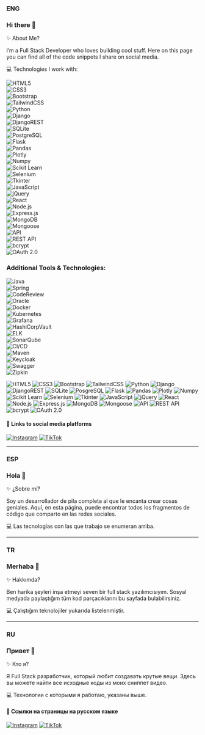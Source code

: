 ### ENG
### Hi there 👋

✨ About Me?

I’m a Full Stack Developer who loves building cool stuff. Here on this page you can find all of the code snippets I share on social media.

💻 Technologies I work with:

![HTML5](https://img.shields.io/badge/HTML5-E34F26?style=for-the-badge&logo=html5&logoColor=white)  
![CSS3](https://img.shields.io/badge/CSS3-1572B6?style=for-the-badge&logo=css3&logoColor=white)  
![Bootstrap](https://img.shields.io/badge/Bootstrap-563D7C?style=for-the-badge&logo=bootstrap&logoColor=white)  
![TailwindCSS](https://img.shields.io/badge/tailwindcss-%2338B2AC.svg?style=for-the-badge&logo=tailwind-css&logoColor=white)  
![Python](https://img.shields.io/badge/Python-FFD43B?style=for-the-badge&logo=python&logoColor=blue)  
![Django](https://img.shields.io/badge/django-%23092E20.svg?style=for-the-badge&logo=django&logoColor=white)  
![DjangoREST](https://img.shields.io/badge/DJANGO-REST-ff1709?style=for-the-badge&logo=django&logoColor=white&color=ff1709&labelColor=gray)  
![SQLite](https://img.shields.io/badge/SQLite-07405E?style=for-the-badge&logo=sqlite&logoColor=white)  
![PostgreSQL](https://img.shields.io/badge/PostgreSQL-316192?style=for-the-badge&logo=postgresql&logoColor=white)  
![Flask](https://img.shields.io/badge/Flask-000000?style=for-the-badge&logo=flask&logoColor=white)  
![Pandas](https://img.shields.io/badge/Pandas-2C2D72?style=for-the-badge&logo=pandas&logoColor=white)  
![Plotly](https://img.shields.io/badge/Plotly-239120?style=for-the-badge&logo=plotly&logoColor=white)  
![Numpy](https://img.shields.io/badge/Numpy-777BB4?style=for-the-badge&logo=numpy&logoColor=white)  
![Scikit Learn](https://img.shields.io/badge/scikit_learn-F7931E?style=for-the-badge&logo=scikit-learn&logoColor=white)  
![Selenium](https://img.shields.io/badge/Selenium-43B02A.svg?style=for-the-badge&logo=Selenium&logoColor=white)  
![Tkinter](https://img.shields.io/badge/Tkinter-100000?style=for-the-badge&logo=Tkinter&logoColor=FFFFFF&labelColor=B8B1FF&color=B8B1FF)  
![JavaScript](https://img.shields.io/badge/JavaScript-323330?style=for-the-badge&logo=javascript&logoColor=F7DF1E)  
![jQuery](https://img.shields.io/badge/jQuery-0769AD?style=for-the-badge&logo=jquery&logoColor=white)  
![React](https://img.shields.io/badge/React-20232A?style=for-the-badge&logo=react&logoColor=61DAFB)  
![Node.js](https://img.shields.io/badge/Node.js-339933?style=for-the-badge&logo=nodedotjs&logoColor=white)  
![Express.js](https://img.shields.io/badge/Express.js-000000?style=for-the-badge&logo=express&logoColor=white)  
![MongoDB](https://img.shields.io/badge/MongoDB-4EA94B?style=for-the-badge&logo=mongodb&logoColor=white)  
![Mongoose](https://img.shields.io/badge/Mongoose-880000.svg?style=for-the-badge&logo=Mongoose&logoColor=white)  
![API](https://img.shields.io/badge/API-100000?style=for-the-badge&logo=API&logoColor=FFFFFF&labelColor=5746FF&color=5746FF)  
![REST API](https://img.shields.io/badge/REST_API-100000?style=for-the-badge&logo=REST_API&logoColor=FFFFFF&labelColor=909EDD&color=909EDD)  
![bcrypt](https://img.shields.io/badge/Bcrypt-100000?style=for-the-badge&logo=BCRYPT&logoColor=FFFFFF&labelColor=96E782&color=96E782)  
![OAuth 2.0](https://img.shields.io/badge/OAUTH_2.0-100000?style=for-the-badge&logo=OAUTH&logoColor=FFFFFF&labelColor=FF4949&color=FF4949)

### Additional Tools & Technologies:

![Java](https://readme-components.vercel.app/api?component=logo&fill=black&logo=Java&svgfill=007396&style=for-the-badge)  
![Spring](https://readme-components.vercel.app/api?component=logo&fill=black&logo=Spring&svgfill=6DB33F&style=for-the-badge)  
![CodeReview](https://readme-components.vercel.app/api?component=logo&fill=black&logo=CodeReview&svgfill=0076A3&style=for-the-badge)  
![Oracle](https://readme-components.vercel.app/api?component=logo&fill=black&logo=Oracle&svgfill=F80000&style=for-the-badge)  
![Docker](https://readme-components.vercel.app/api?component=logo&fill=black&logo=Docker&svgfill=2496ED&style=for-the-badge)  
![Kubernetes](https://readme-components.vercel.app/api?component=logo&fill=black&logo=Kubernetes&svgfill=326CE5&style=for-the-badge)  
![Grafana](https://readme-components.vercel.app/api?component=logo&fill=black&logo=Grafana&svgfill=F6B040&style=for-the-badge)  
![HashiCorpVault](https://readme-components.vercel.app/api?component=logo&fill=black&logo=HashiCorpVault&svgfill=6C3F6E&style=for-the-badge)  
![ELK](https://readme-components.vercel.app/api?component=logo&fill=black&logo=ELK&svgfill=E14E1A&style=for-the-badge)  
![SonarQube](https://readme-components.vercel.app/api?component=logo&fill=black&logo=SonarQube&svgfill=4E9B9B&style=for-the-badge)  
![CI/CD](https://readme-components.vercel.app/api?component=logo&fill=black&logo=CI/CD&svgfill=F8C146&style=for-the-badge)  
![Maven](https://readme-components.vercel.app/api?component=logo&fill=black&logo=Maven&svgfill=C71A36&style=for-the-badge)  
![Keycloak](https://readme-components.vercel.app/api?component=logo&fill=black&logo=Keycloak&svgfill=000000&style=for-the-badge)  
![Swagger](https://readme-components.vercel.app/api?component=logo&fill=black&logo=Swagger&svgfill=85B8C0&style=for-the-badge)  
![Zipkin](https://readme-components.vercel.app/api?component=logo&fill=black&logo=Zipkin&svgfill=F1E05A&style=for-the-badge)


![HTML5](https://img.shields.io/badge/HTML5-E34F26?style=for-the-badge&logo=html5&logoColor=white) 
![CSS3](https://img.shields.io/badge/CSS3-1572B6?style=for-the-badge&logo=css3&logoColor=white) 
![Bootstrap](https://img.shields.io/badge/Bootstrap-563D7C?style=for-the-badge&logo=bootstrap&logoColor=white)
![TailwindCSS](https://img.shields.io/badge/tailwindcss-%2338B2AC.svg?style=for-the-badge&logo=tailwind-css&logoColor=white)
![Python](https://img.shields.io/badge/Python-FFD43B?style=for-the-badge&logo=python&logoColor=blue) 
![Django](https://img.shields.io/badge/django-%23092E20.svg?style=for-the-badge&logo=django&logoColor=white)
![DjangoREST](https://img.shields.io/badge/DJANGO-REST-ff1709?style=for-the-badge&logo=django&logoColor=white&color=ff1709&labelColor=gray)
![SQLite](https://img.shields.io/badge/SQLite-07405E?style=for-the-badge&logo=sqlite&logoColor=white)
![PosgreSQL](https://img.shields.io/badge/PostgreSQL-316192?style=for-the-badge&logo=postgresql&logoColor=white) 
![Flask](https://img.shields.io/badge/Flask-000000?style=for-the-badge&logo=flask&logoColor=white)
![Pandas](https://img.shields.io/badge/Pandas-2C2D72?style=for-the-badge&logo=pandas&logoColor=white)
![Plotly](https://img.shields.io/badge/Plotly-239120?style=for-the-badge&logo=plotly&logoColor=white)
![Numpy](https://img.shields.io/badge/Numpy-777BB4?style=for-the-badge&logo=numpy&logoColor=white)
![Scikit Learn](https://img.shields.io/badge/scikit_learn-F7931E?style=for-the-badge&logo=scikit-learn&logoColor=white)
![Selenium](https://img.shields.io/badge/Selenium-43B02A.svg?style=for-the-badge&logo=Selenium&logoColor=white) 
![Tkinter](https://img.shields.io/badge/Tkinter-100000?style=for-the-badge&logo=Tkinter&logoColor=FFFFFF&labelColor=B8B1FF&color=B8B1FF)
![JavaScript](https://img.shields.io/badge/JavaScript-323330?style=for-the-badge&logo=javascript&logoColor=F7DF1E) 
![jQuery](https://img.shields.io/badge/jQuery-0769AD?style=for-the-badge&logo=jquery&logoColor=white)
![React](https://img.shields.io/badge/React-20232A?style=for-the-badge&logo=react&logoColor=61DAFB) 
![Node.js](https://img.shields.io/badge/Node.js-339933?style=for-the-badge&logo=nodedotjs&logoColor=white) 
![Express.js](https://img.shields.io/badge/Express.js-000000?style=for-the-badge&logo=express&logoColor=white)
![MongoDB](https://img.shields.io/badge/MongoDB-4EA94B?style=for-the-badge&logo=mongodb&logoColor=white) 
![Mongoose](https://img.shields.io/badge/Mongoose-880000.svg?style=for-the-badge&logo=Mongoose&logoColor=white)
![API](https://img.shields.io/badge/API-100000?style=for-the-badge&logo=API&logoColor=FFFFFF&labelColor=5746FF&color=5746FF) 
![REST API](https://img.shields.io/badge/REST_API-100000?style=for-the-badge&logo=REST_API&logoColor=FFFFFF&labelColor=909EDD&color=909EDD) 
![bcrypt](https://img.shields.io/badge/Bcrypt-100000?style=for-the-badge&logo=BCRYPT&logoColor=FFFFFF&labelColor=96E782&color=96E782) 
![OAuth 2.0](https://img.shields.io/badge/OAUTH_2.0-100000?style=for-the-badge&logo=OAUTH&logoColor=FFFFFF&labelColor=FF4949&color=FF4949)

<!--
<p align="left">  
<img src="https://readme-components.vercel.app/api?component=logo&fill=black&logo=HTML5&svgfill=E34F26">
<img src="https://readme-components.vercel.app/api?component=logo&fill=black&logo=CSS3&svgfill=1572B6">
<img src="https://readme-components.vercel.app/api?component=logo&fill=black&logo=Bootstrap&svgfill=563D7C">
<img src="https://readme-components.vercel.app/api?component=logo&fill=black&logo=TailwindCSS&svgfill=38B2AC">
<img src="https://readme-components.vercel.app/api?component=logo&fill=black&logo=Python&svgfill=FFD43B">
<img src="https://readme-components.vercel.app/api?component=logo&fill=black&logo=Django&svgfill=092E20">
<img src="https://readme-components.vercel.app/api?component=logo&fill=black&logo=DjangoREST&svgfill=FF1709">
<img src="https://readme-components.vercel.app/api?component=logo&fill=black&logo=SQLite&svgfill=07405E">
<img src="https://readme-components.vercel.app/api?component=logo&fill=black&logo=PostgreSQL&svgfill=316192">
<img src="https://readme-components.vercel.app/api?component=logo&fill=black&logo=Flask&svgfill=000000">
<img src="https://readme-components.vercel.app/api?component=logo&fill=black&logo=Pandas&svgfill=2C2D72">
<img src="https://readme-components.vercel.app/api?component=logo&fill=black&logo=Plotly&svgfill=239120">
<img src="https://readme-components.vercel.app/api?component=logo&fill=black&logo=Numpy&svgfill=777BB4">
<img src="https://readme-components.vercel.app/api?component=logo&fill=black&logo=Scikit Learn&svgfill=F7931E">
<img src="https://readme-components.vercel.app/api?component=logo&fill=black&logo=Selenium&svgfill=43B02A">
<img src="https://readme-components.vercel.app/api?component=logo&fill=black&logo=Tkinter&svgfill=100000">
<img src="https://readme-components.vercel.app/api?component=logo&fill=black&logo=JavaScript&svgfill=323330">
<img src="https://readme-components.vercel.app/api?component=logo&fill=black&logo=jQuery&svgfill=0769AD">
<img src="https://readme-components.vercel.app/api?component=logo&fill=black&logo=React&svgfill=20232A">
<img src="https://readme-components.vercel.app/api?component=logo&fill=black&logo=Node.js&svgfill=339933">
<img src="https://readme-components.vercel.app/api?component=logo&fill=black&logo=Express.js&svgfill=000000">
<img src="https://readme-components.vercel.app/api?component=logo&fill=black&logo=MongoDB&svgfill=4EA94B">
<img src="https://readme-components.vercel.app/api?component=logo&fill=black&logo=Mongoose&svgfill=880000">
<img src="https://readme-components.vercel.app/api?component=logo&fill=black&logo=API&svgfill=5746FF">
<img src="https://readme-components.vercel.app/api?component=logo&fill=black&logo=REST_API&svgfill=909EDD">
<img src="https://readme-components.vercel.app/api?component=logo&fill=black&logo=Bcrypt&svgfill=96E782">
<img src="https://readme-components.vercel.app/api?component=logo&fill=black&logo=OAUTH&svgfill=FF4949">
<img src="https://readme-components.vercel.app/api?component=logo&fill=black&logo=Java&svgfill=007396">
<img src="https://readme-components.vercel.app/api?component=logo&fill=black&logo=Spring&svgfill=6DB33F">
<img src="https://readme-components.vercel.app/api?component=logo&fill=black&logo=CodeReview&svgfill=0076A3">
<img src="https://readme-components.vercel.app/api?component=logo&fill=black&logo=Oracle&svgfill=F80000">
<img src="https://readme-components.vercel.app/api?component=logo&fill=black&logo=Docker&svgfill=2496ED">
<img src="https://readme-components.vercel.app/api?component=logo&fill=black&logo=Kubernetes&svgfill=326CE5">
<img src="https://readme-components.vercel.app/api?component=logo&fill=black&logo=Grafana&svgfill=F6B040">
<img src="https://readme-components.vercel.app/api?component=logo&fill=black&logo=HashiCorpVault&svgfill=6C3F6E">
<img src="https://readme-components.vercel.app/api?component=logo&fill=black&logo=ELK&svgfill=E14E1A">
<img src="https://readme-components.vercel.app/api?component=logo&fill=black&logo=SonarQube&svgfill=4E9B9B">
<img src="https://readme-components.vercel.app/api?component=logo&fill=black&logo=CI/CD&svgfill=F8C146">
<img src="https://readme-components.vercel.app/api?component=logo&fill=black&logo=Maven&svgfill=C71A36">
<img src="https://readme-components.vercel.app/api?component=logo&fill=black&logo=Keycloak&svgfill=000000">
<img src="https://readme-components.vercel.app/api?component=logo&fill=black&logo=Swagger&svgfill=85B8C0">
<img src="https://readme-components.vercel.app/api?component=logo&fill=black&logo=Zipkin&svgfill=F1E05A">
</p>
-->

#### 🔗 Links to social media platforms

[![Instagram](https://img.shields.io/badge/Instagram-E4405F?style=for-the-badge&logo=instagram&logoColor=white)](https://www.instagram.com/jsagacodes) 
[![TikTok](https://img.shields.io/badge/TikTok-000000?style=for-the-badge&logo=tiktok&logoColor=white)](https://www.tiktok.com/@jsagacodes)

_____________________________________________________________________________________________________

### ESP
### Hola 👋

✨ ¿Sobre mí?

Soy un desarrollador de pila completa al que le encanta crear cosas geniales. Aquí, en esta página, puede encontrar todos los fragmentos de código que comparto en las redes sociales.

💻 Las tecnologías con las que trabajo se enumeran arriba.

_____________________________________________________________________________________________________

### TR
### Merhaba 👋

✨ Hakkımda?

Ben harika şeyleri inşa etmeyi seven bir full stack yazılımcısıyım. Sosyal medyada paylaştığım tüm kod parçacıklarını bu sayfada bulabilirsiniz.

💻 Çalıştığım teknolojiler yukarıda listelenmiştir.

_____________________________________________________________________________________________________

### RU
### Привет 👋

✨ Кто я?

Я Full Stack разработчик, который любит создавать крутые вещи. Здесь вы можете найти все исходные коды из моих сниппет видео.

💻 Технологии с которыми я работаю, указаны выше.


#### 🔗 Ссылки на страницы на русском языке

[![Instagram](https://img.shields.io/badge/Instagram-E4405F?style=for-the-badge&logo=instagram&logoColor=white)](https://www.instagram.com/webcode_01) 
[![TikTok](https://img.shields.io/badge/TikTok-000000?style=for-the-badge&logo=tiktok&logoColor=white)](https://www.tiktok.com/@webcode_01)






<!--
**jsagacodes/jsagacodes** is a ✨ _special_ ✨ repository because its `README.md` (this file) appears on your GitHub profile.

Here are some ideas to get you started:

- 🔭 I’m currently working on ...
- 🌱 I’m currently learning ...
- 👯 I’m looking to collaborate on ...
- 🤔 I’m looking for help with ...
- 💬 Ask me about ...
- 📫 How to reach me: ...
- 😄 Pronouns: ...
- ⚡ Fun fact: ...
-->
